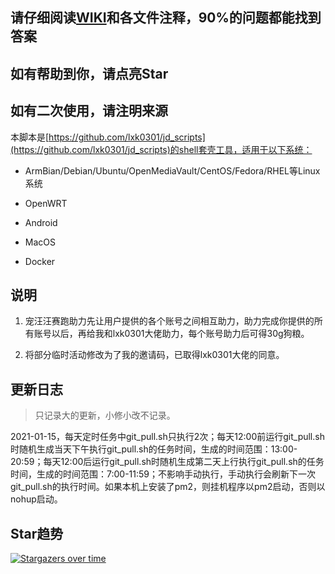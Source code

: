 ## 请仔细阅读[WIKI](https://github.com/EvineDeng/jd-base/wiki)和各文件注释，90%的问题都能找到答案

## 如有帮助到你，请点亮Star

## 如有二次使用，请注明来源

本脚本是[https://github.com/lxk0301/jd_scripts](https://github.com/lxk0301/jd_scripts)的shell套壳工具，适用于以下系统：

- ArmBian/Debian/Ubuntu/OpenMediaVault/CentOS/Fedora/RHEL等Linux系统

- OpenWRT

- Android

- MacOS

- Docker

## 说明

1. 宠汪汪赛跑助力先让用户提供的各个账号之间相互助力，助力完成你提供的所有账号以后，再给我和lxk0301大佬助力，每个账号助力后可得30g狗粮。

2. 将部分临时活动修改为了我的邀请码，已取得lxk0301大佬的同意。

## 更新日志

> 只记录大的更新，小修小改不记录。

2021-01-15，每天定时任务中git_pull.sh只执行2次；每天12:00前运行git_pull.sh时随机生成当天下午执行git_pull.sh的任务时间，生成的时间范围：13:00-20:59；每天12:00后运行git_pull.sh时随机生成第二天上行执行git_pull.sh的任务时间，生成的时间范围：7:00-11:59；不影响手动执行，手动执行会刷新下一次git_pull.sh的执行时间。如果本机上安装了pm2，则挂机程序以pm2启动，否则以nohup启动。

## Star趋势

[![Stargazers over time](https://starchart.cc/EvineDeng/jd-base.svg)](https://starchart.cc/EvineDeng/jd-base)

